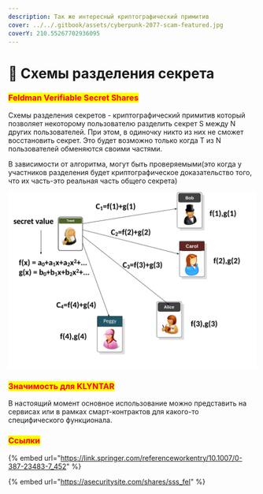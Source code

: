 ```yaml
---
description: Так же интересный криптографический примитив
cover: ../../.gitbook/assets/cyberpunk-2077-scam-featured.jpg
coverY: 210.55267702936095
---
```


# 🤫 Схемы разделения секрета

### <mark style="color:red;">**Feldman Verifiable Secret Shares**</mark>

Схемы разделения секретов - криптографический примитив который позволяет некоторому пользователю разделить секрет S между N других пользователей. При этом, в одиночку никто из них не сможет восстановить секрет. Это будет возможно только когда T из N пользователей обменяются своими частями.

В зависимости от алгоритма, могут быть проверяемыми(это когда у участников разделения будет криптографическое доказательство того, что их часть-это реальная часть общего секрета)

![](<../../.gitbook/assets/image (4).png>)

### <mark style="color:red;">**Значимость для KLYNTAR**</mark>

В настоящий момент основное использование можно представить на сервисах или в рамках смарт-контрактов для какого-то специфического функционала.

### <mark style="color:red;">Ссылки</mark>

{% embed url="https://link.springer.com/referenceworkentry/10.1007/0-387-23483-7_452" %}

{% embed url="https://asecuritysite.com/shares/sss_fel" %}
